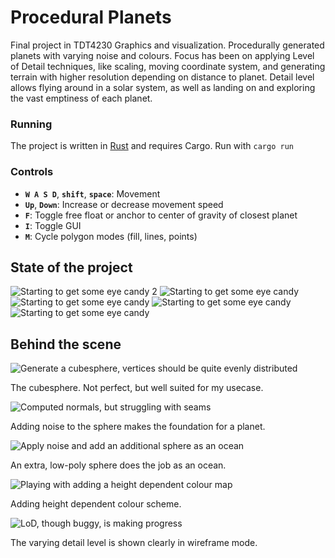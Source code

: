 # Procedural Planets

Final project in TDT4230 Graphics and visualization. Procedurally generated planets with varying noise and colours. Focus has been on applying Level of Detail techniques, like scaling, moving coordinate system, and generating terrain with higher resolution depending on distance to planet. Detail level allows flying around in a solar system, as well as landing on and exploring the vast emptiness of each planet.

### Running

The project is written in [Rust](https://rust-lang.org) and requires Cargo. Run with `cargo run`

### Controls

* **`W A S D`**, **`shift`**, **`space`**: Movement
* **`Up`**, **`Down`**: Increase or decrease movement speed
* **`F`**: Toggle free float or anchor to center of gravity of closest planet
* **`I`**: Toggle GUI
* **`M`**: Cycle polygon modes (fill, lines, points)

## State of the project


![Starting to get some eye candy 2](report/images/solar-system-from-outer-rim.png)
![Starting to get some eye candy](report/images/correctly-lit0.png)
![Starting to get some eye candy](report/images/view-from-sun1.png)
![Starting to get some eye candy](report/images/view-from-blue1.png)
![Starting to get some eye candy](report/images/blue-from-moon.png)

## Behind the scene

![Generate a cubesphere, vertices should be quite evenly distributed](report/images/cubesphere-wf.png)

The cubesphere. Not perfect, but well suited for my usecase.

![Computed normals, but struggling with seams](report/images/cubesphere-w-noise-normal-seam.png)

Adding noise to the sphere makes the foundation for a planet.

![Apply noise and add an additional sphere as an ocean](report/images/red-planet-w-ocean.png)

An extra, low-poly sphere does the job as an ocean.

![Playing with adding a height dependent colour map](report/images/planet-w-cheated-heightmap.png)

Adding height dependent colour scheme.

![LoD, though buggy, is making progress](report/images/lod-wireframes.png)

The varying detail level is shown clearly in wireframe mode.
